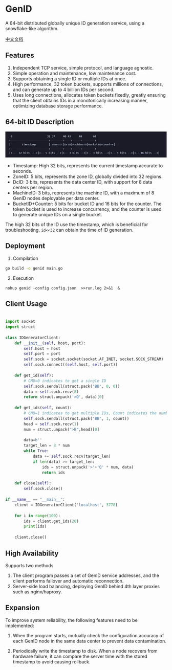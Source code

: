 # GenID
A 64-bit distributed globally unique ID generation service, using a snowflake-like algorithm.

[中文文档](./README.zh.md)

## Features
1. Independent TCP service, simple protocol, and language agnostic.
2. Simple operation and maintenance, low maintenance cost.
3. Supports obtaining a single ID or multiple IDs at once.
4. High performance, 32 token buckets, supports millions of connections, and can generate up to 4 billion IDs per second.
5. Uses long connections, allocates token buckets fixedly, greatly ensuring that the client obtains IDs in a monotonically increasing manner, optimizing database storage performance.

## 64-bit ID Description

![ID arch](./arch.png)

- Timestamp: High 32 bits, represents the current timestamp accurate to seconds.
- ZoneID: 5 bits, represents the zone ID, globally divided into 32 regions.
- DcID: 3 bits, represents the data center ID, with support for 8 data centers per region.
- MachineID: 3 bits, represents the machine ID, with a maximum of 8 GenID nodes deployable per data center.
- BucketID+Counter: 5 bits for bucket ID and 16 bits for the counter. The token bucket is used to increase concurrency, and the counter is used to generate unique IDs on a single bucket.

The high 32 bits of the ID use the timestamp, which is beneficial for troubleshooting. `id<<32` can obtain the time of ID generation.

## Deployment
1. Compilation

```bash
go build -o genid main.go
```

2. Execution

```
nohup genid -config config.json  >>run.log 2>&1  &
```

## Client Usage

```python

import socket
import struct

class IDGeneratorClient:
    def __init__(self, host, port):
        self.host = host
        self.port = port
        self.sock = socket.socket(socket.AF_INET, socket.SOCK_STREAM)
        self.sock.connect((self.host, self.port))

    def get_id(self):
        # CMD=0 indicates to get a single ID
        self.sock.sendall(struct.pack('BB', 0, 0))
        data = self.sock.recv(8)
        return struct.unpack('>Q', data)[0]

    def get_ids(self, count):
        # CMD=1 indicates to get multiple IDs, Count indicates the number of IDs to obtain
        self.sock.sendall(struct.pack('BB', 1, count))
        head = self.sock.recv(1)
        num = struct.unpack(">B",head)[0]
        
        data=b''
        target_len = 8 * num
        while True:
            data += self.sock.recv(target_len)
            if len(data) >= target_len:
                ids = struct.unpack('>'+'Q' * num, data)
                return ids

    def close(self):
        self.sock.close()
        
if __name__ == "__main__":
    client = IDGeneratorClient('localhost', 3778)

    for i in range(100):
        ids = client.get_ids(20)
        print(ids)

    client.close()
``````

## High Availability
Supports two methods

1. The client program passes a set of GenID service addresses, and the client performs failover and automatic reconnection.
2. Server-side load balancing, deploying GenID behind 4th layer proxies such as nginx/haproxy.

## Expansion

To improve system reliability, the following features need to be implemented:

1. When the program starts, mutually check the configuration accuracy of each GenID node in the same data center to prevent data contamination.

2. Periodically write the timestamp to disk. When a node recovers from hardware failure, it can compare the server time with the stored timestamp to avoid causing rollback.